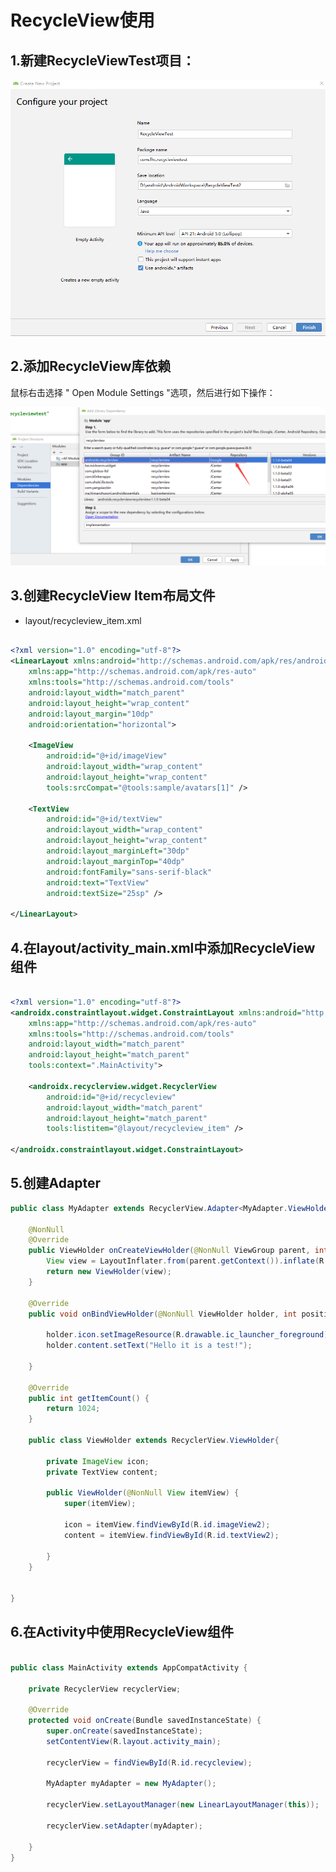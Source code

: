 # RecycleView使用

## 1.新建RecycleViewTest项目：

![ew_project_recycleview](../../assets\images\Android\Application\RecycleView\new_project_recycleview.png)

## 2.添加RecycleView库依赖

鼠标右击选择 " Open Module Settings "选项，然后进行如下操作：

![add_androidx_recycleview_dependence](../../assets\images\Android\Application\RecycleView\add_androidx_recycleview_dependence.png)


## 3.创建RecycleView Item布局文件

* layout/recycleview_item.xml
```xml

<?xml version="1.0" encoding="utf-8"?>
<LinearLayout xmlns:android="http://schemas.android.com/apk/res/android"
    xmlns:app="http://schemas.android.com/apk/res-auto"
    xmlns:tools="http://schemas.android.com/tools"
    android:layout_width="match_parent"
    android:layout_height="wrap_content"
    android:layout_margin="10dp"
    android:orientation="horizontal">

    <ImageView
        android:id="@+id/imageView"
        android:layout_width="wrap_content"
        android:layout_height="wrap_content"
        tools:srcCompat="@tools:sample/avatars[1]" />

    <TextView
        android:id="@+id/textView"
        android:layout_width="wrap_content"
        android:layout_height="wrap_content"
        android:layout_marginLeft="30dp"
        android:layout_marginTop="40dp"
        android:fontFamily="sans-serif-black"
        android:text="TextView"
        android:textSize="25sp" />

</LinearLayout>

```


## 4.在layout/activity_main.xml中添加RecycleView组件

```xml

<?xml version="1.0" encoding="utf-8"?>
<androidx.constraintlayout.widget.ConstraintLayout xmlns:android="http://schemas.android.com/apk/res/android"
    xmlns:app="http://schemas.android.com/apk/res-auto"
    xmlns:tools="http://schemas.android.com/tools"
    android:layout_width="match_parent"
    android:layout_height="match_parent"
    tools:context=".MainActivity">

    <androidx.recyclerview.widget.RecyclerView
        android:id="@+id/recycleview"
        android:layout_width="match_parent"
        android:layout_height="match_parent"
        tools:listitem="@layout/recycleview_item" />

</androidx.constraintlayout.widget.ConstraintLayout>

```

## 5.创建Adapter



```java
public class MyAdapter extends RecyclerView.Adapter<MyAdapter.ViewHolder> {

    @NonNull
    @Override
    public ViewHolder onCreateViewHolder(@NonNull ViewGroup parent, int viewType) {
        View view = LayoutInflater.from(parent.getContext()).inflate(R.layout.recycleview_item,parent,false);
        return new ViewHolder(view);
    }

    @Override
    public void onBindViewHolder(@NonNull ViewHolder holder, int position) {

        holder.icon.setImageResource(R.drawable.ic_launcher_foreground);
        holder.content.setText("Hello it is a test!");

    }

    @Override
    public int getItemCount() {
        return 1024;
    }

    public class ViewHolder extends RecyclerView.ViewHolder{

        private ImageView icon;
        private TextView content;

        public ViewHolder(@NonNull View itemView) {
            super(itemView);

            icon = itemView.findViewById(R.id.imageView2);
            content = itemView.findViewById(R.id.textView2);

        }
    }


}
```


## 6.在Activity中使用RecycleView组件

```java

public class MainActivity extends AppCompatActivity {

    private RecyclerView recyclerView;

    @Override
    protected void onCreate(Bundle savedInstanceState) {
        super.onCreate(savedInstanceState);
        setContentView(R.layout.activity_main);

        recyclerView = findViewById(R.id.recycleview);

        MyAdapter myAdapter = new MyAdapter();

        recyclerView.setLayoutManager(new LinearLayoutManager(this));

        recyclerView.setAdapter(myAdapter);

    }
}
```



